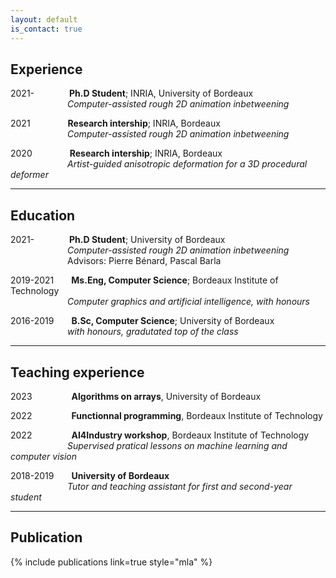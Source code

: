 ```yaml
---
layout: default
is_contact: true
---
```


## Experience

2021-&emsp;&emsp;&emsp;&emsp;**Ph.D Student**; INRIA, University of Bordeaux  
&emsp;&emsp;&emsp;&emsp;&emsp;&ensp;&emsp;*Computer-assisted rough 2D animation inbetweening*  

2021 &emsp;&emsp;&emsp;&emsp;**Research intership**; INRIA, Bordeaux  
&emsp;&emsp;&emsp;&emsp;&emsp;&ensp;&emsp;*Computer-assisted rough 2D animation inbetweening*
    
2020 &emsp;&emsp;&emsp;&emsp;**Research intership**; INRIA, Bordeaux   
&emsp;&emsp;&emsp;&emsp;&emsp;&ensp;&emsp;*Artist-guided anisotropic deformation for a 3D procedural deformer*  

------

## Education 

2021-&emsp;&emsp;&emsp;&emsp;**Ph.D Student**; University of Bordeaux  
&emsp;&emsp;&emsp;&emsp;&emsp;&ensp;&emsp;*Computer-assisted rough 2D animation inbetweening*  
&emsp;&emsp;&emsp;&emsp;&emsp;&ensp;&emsp;Advisors: Pierre Bénard, Pascal Barla

2019-2021&emsp;&emsp;**Ms.Eng, Computer Science**; Bordeaux Institute of Technology   
&emsp;&emsp;&emsp;&emsp;&emsp;&ensp;&emsp;*Computer graphics and artificial intelligence, with honours*

2016-2019&emsp;&emsp;**B.Sc, Computer Science**; University of Bordeaux    
&emsp;&emsp;&emsp;&emsp;&emsp;&ensp;&emsp;*with honours, gradutated top of the class*

------

## Teaching experience

2023&emsp;&emsp;&emsp;&emsp;&ensp;**Algorithms on arrays**, University of Bordeaux  

2022&emsp;&emsp;&emsp;&emsp;&ensp;**Functionnal programming**, Bordeaux Institute of Technology  

2022&emsp;&emsp;&emsp;&emsp;&ensp;**AI4Industry workshop**, Bordeaux Institute of Technology   
&emsp;&emsp;&emsp;&emsp;&emsp;&ensp;&emsp;*Supervised pratical lessons on machine learning and computer vision*

2018-2019&emsp;&emsp;**University of Bordeaux**   
&emsp;&emsp;&emsp;&emsp;&emsp;&ensp;&emsp;*Tutor and teaching assistant for first and second-year student*

------

## Publication

{% include publications link=true style="mla"  %}
